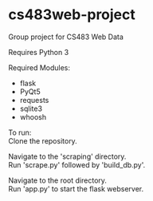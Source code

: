 # cs483web-project
Group project for CS483 Web Data

Requires Python 3

Required Modules:
* flask
* PyQt5
* requests
* sqlite3
* whoosh

To run:\
Clone the repository.

Navigate to the 'scraping' directory.\
Run 'scrape.py' followed by 'build_db.py'.

Navigate to the root directory.\
Run 'app.py' to start the flask webserver.
